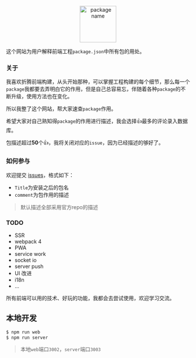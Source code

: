 
<p align="center">
   <img height="100" src="http://oxn840edb.bkt.clouddn.com/title.png" alt="package name">
</p>

这个网站为用户解释前端工程`package.json`中所有包的用处。

### 关于

我喜欢折腾前端构建，从头开始那种，可以掌握工程构建的每个细节，那么每一个`package`我都要去弄明白它的作用，但是自己总容易忘，伴随着各种`package`的不断升级，使用方法也在变化。

所以我整了这个网站，帮大家速查`package`作用。

希望大家对自己熟知得`package`的作用进行描述，我会选择:+1:最多的评论录入数据库。

包描述超过<b>50</b>个:+1:，我将关闭对应的`issue`，因为已经描述的够好了。

### 如何参与

欢迎提交 [issues](https://github.com/gitdust/wstpd/issues)，格式如下：

- `Title`为安装之后的包名
- `comment`为包作用的描述

> 默认描述全部采用官方repo的描述

### TODO

- SSR
- webpack 4
- PWA
- service work
- socket io
- server push
- UI 改进
- i18n
- ...

所有前端可以用的技术、好玩的功能，我都会去尝试使用，欢迎学习交流。

## 本地开发

```bash
$ npm run web
$ npm run server
```

> 本地`web`端口`3002`，`server`端口`3003`
